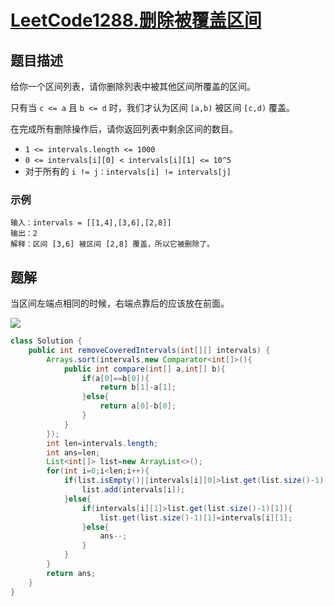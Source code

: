 # [LeetCode1288.删除被覆盖区间](https://leetcode-cn.com/problems/remove-covered-intervals/)
## 题目描述
给你一个区间列表，请你删除列表中被其他区间所覆盖的区间。

只有当 `c <= a` 且 `b <= d` 时，我们才认为区间 `[a,b)` 被区间 `[c,d)` 覆盖。

在完成所有删除操作后，请你返回列表中剩余区间的数目。

- `1 <= intervals.length <= 1000`
- `0 <= intervals[i][0] < intervals[i][1] <= 10^5`
- 对于所有的 `i != j：intervals[i] != intervals[j]`

### 示例
```
输入：intervals = [[1,4],[3,6],[2,8]]
输出：2
解释：区间 [3,6] 被区间 [2,8] 覆盖，所以它被删除了。
```
## 题解
当区间左端点相同的时候，右端点靠后的应该放在前面。

![](https://picgp.oss-cn-beijing.aliyuncs.com/img/20200925153645.png)
```java
class Solution {
    public int removeCoveredIntervals(int[][] intervals) {
        Arrays.sort(intervals,new Comparator<int[]>(){
            public int compare(int[] a,int[] b){
                if(a[0]==b[0]){
                    return b[1]-a[1];
                }else{
                    return a[0]-b[0];
                }
            }
        });
        int len=intervals.length;
        int ans=len;
        List<int[]> list=new ArrayList<>();
        for(int i=0;i<len;i++){
            if(list.isEmpty()||intervals[i][0]>list.get(list.size()-1)[1]){
                list.add(intervals[i]);
            }else{
                if(intervals[i][1]>list.get(list.size()-1)[1]){
                    list.get(list.size()-1)[1]=intervals[i][1];
                }else{
                    ans--;
                }
            }
        }
        return ans;
    }
}
```
